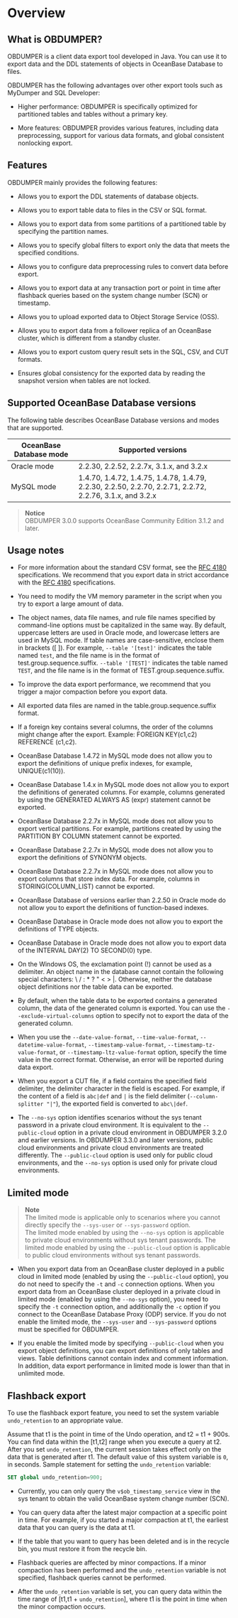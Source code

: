 Overview
=========================


What is OBDUMPER?
---------------------------------

OBDUMPER is a client data export tool developed in Java. You can use it to export data and the DDL statements of objects in OceanBase Database to files.

OBDUMPER has the following advantages over other export tools such as MyDumper and SQL Developer:

* Higher performance: OBDUMPER is specifically optimized for partitioned tables and tables without a primary key.



* More features: OBDUMPER provides various features, including data preprocessing, support for various data formats, and global consistent nonlocking export.






Features
-------------------------

OBDUMPER mainly provides the following features:

* Allows you to export the DDL statements of database objects.



* Allows you to export table data to files in the CSV or SQL format.



* Allows you to export data from some partitions of a partitioned table by specifying the partition names.



* Allows you to specify global filters to export only the data that meets the specified conditions.



* Allows you to configure data preprocessing rules to convert data before export.



* Allows you to export data at any transaction port or point in time after flashback queries based on the system change number (SCN) or timestamp.



* Allows you to upload exported data to Object Storage Service (OSS).



* Allows you to export data from a follower replica of an OceanBase cluster, which is different from a standby cluster.



* Allows you to export custom query result sets in the SQL, CSV, and CUT formats.



* Ensures global consistency for the exported data by reading the snapshot version when tables are not locked.







Supported OceanBase Database versions
--------------------------------------

The following table describes OceanBase Database versions and modes that are supported.


| **OceanBase Database mode** | **Supported versions** |
|--------------|------------------------------------------------------------------------------------------|
| Oracle mode | 2.2.30, 2.2.52, 2.2.7x, 3.1.x, and 3.2.x |
| MySQL mode | 1.4.70, 1.4.72, 1.4.75, 1.4.78, 1.4.79, 2.2.30, 2.2.50, 2.2.70, 2.2.71, 2.2.72, 2.2.76, 3.1.x, and 3.2.x |


> **Notice**<br>
> OBDUMPER 3.0.0 supports OceanBase Community Edition 3.1.2 and later.



Usage notes
-------------------------

* For more information about the standard CSV format, see the [RFC 4180](http://mirrors.nju.edu.cn/rfc/inline-errata/rfc4180.html) specifications. We recommend that you export data in strict accordance with the [RFC 4180](http://mirrors.nju.edu.cn/rfc/inline-errata/rfc4180.html) specifications.



* You need to modify the VM memory parameter in the script when you try to export a large amount of data.



* The object names, data file names, and rule file names specified by command-line options must be capitalized in the same way. By default, uppercase letters are used in Oracle mode, and lowercase letters are used in MySQL mode. If table names are case-sensitive, enclose them in brackets ([ ]). For example, `--table '[test]'` indicates the table named `test`, and the file name is in the format of test.group.sequence.suffix.
   `--table '[TEST]'` indicates the table named `TEST`, and the file name is in the format of TEST.group.sequence.suffix.



* To improve the data export performance, we recommend that you trigger a major compaction before you export data.



* All exported data files are named in the table.group.sequence.suffix format.



* If a foreign key contains several columns, the order of the columns might change after the export. Example: FOREIGN KEY(c1,c2) REFERENCE (c1,c2).



* OceanBase Database 1.4.72 in MySQL mode does not allow you to export the definitions of unique prefix indexes, for example, UNIQUE(c1(10)).



* OceanBase Database 1.4.x in MySQL mode does not allow you to export the definitions of generated columns. For example, columns generated by using the GENERATED ALWAYS AS (expr) statement cannot be exported.



* OceanBase Database 2.2.7x in MySQL mode does not allow you to export vertical partitions. For example, partitions created by using the PARTITION BY COLUMN statement cannot be exported.



* OceanBase Database 2.2.7x in MySQL mode does not allow you to export the definitions of SYNONYM objects.



* OceanBase Database 2.2.7x in MySQL mode does not allow you to export columns that store index data. For example, columns in STORING(COLUMN_LIST) cannot be exported.



* OceanBase Database of versions earlier than 2.2.50 in Oracle mode do not allow you to export the definitions of function-based indexes.



* OceanBase Database in Oracle mode does not allow you to export the definitions of TYPE objects.



* OceanBase Database in Oracle mode does not allow you to export data of the INTERVAL DAY(2) TO SECOND(0) type.



* On the Windows OS, the exclamation point (!) cannot be used as a delimiter.  An object name in the database cannot contain the following special characters: \\ / : \* ? " \< \> \|. Otherwise, neither the database object definitions nor the table data can be exported.


* By default, when the table data to be exported contains a generated column, the data of the generated column is exported. You can use the `--exclude-virtual-columns` option to specify not to export the data of the generated column.



* When you use the `--date-value-format`, `--time-value-format`, `--datetime-value-format`, `--timestamp-value-format`, `--timestamp-tz-value-format`, or `--timestamp-ltz-value-format` option, specify the time value in the correct format. Otherwise, an error will be reported during data export.

* When you export a CUT file, if a field contains the specified field delimiter, the delimiter character in the field is escaped. For example, if the content of a field is `abc|def` and `|` is the field delimiter (`--column-splitter "|"`), the exported field is converted to `abc\|def`.

* The `--no-sys` option identifies scenarios without the sys tenant password in a private cloud environment. It is equivalent to the `--public-cloud` option in a private cloud environment in OBDUMPER 3.2.0 and earlier versions. In OBDUMPER 3.3.0 and later versions, public cloud environments and private cloud environments are treated differently. The `--public-cloud` option is used only for public cloud environments, and the `--no-sys` option is used only for private cloud environments.





Limited mode
-------------------------

> **Note**<br>
> The limited mode is applicable only to scenarios where you cannot directly specify the `--sys-user` or `--sys-password` option.<br>
> The limited mode enabled by using the `--no-sys` option is applicable to private cloud environments without sys tenant passwords. The limited mode enabled by using the `--public-cloud` option is applicable to public cloud environments without sys tenant passwords.

* When you export data from an OceanBase cluster deployed in a public cloud in limited mode (enabled by using the `--public-cloud` option), you do not need to specify the `-t` and `-c` connection options. When you export data from an OceanBase cluster deployed in a private cloud in limited mode (enabled by using the `--no-sys` option), you need to specify the `-t` connection option, and additionally the `-c` option if you connect to the OceanBase Database Proxy (ODP) service. If you do not enable the limited mode, the `--sys-user` and `--sys-password` options must be specified for OBDUMPER.


* If you enable the limited mode by specifying `--public-cloud` when you export object definitions, you can export definitions of only tables and views. Table definitions cannot contain index and comment information. In addition, data export performance in limited mode is lower than that in unlimited mode.






Flashback export
-------------------------

To use the flashback export feature, you need to set the system variable `undo_retention` to an appropriate value.

Assume that t1 is the point in time of the Undo operation, and t2 = t1 + 900s. You can find data within the [t1,t2] range when you execute a query at t2. After you set `undo_retention`, the current session takes effect only on the data that is generated after t1. The default value of this system variable is `0`, in seconds. Sample statement for setting the `undo_retention` variable:

```sql
SET global undo_retention=900;
```



* Currently, you can only query the `v$ob_timestamp_service` view in the sys tenant to obtain the valid OceanBase system change number (SCN).



* You can query data after the latest major compaction at a specific point in time. For example, if you started a major compaction at t1, the earliest data that you can query is the data at t1.



* If the table that you want to query has been deleted and is in the recycle bin, you must restore it from the recycle bin.



* Flashback queries are affected by minor compactions. If a minor compaction has been performed and the `undo_retention` variable is not specified, flashback queries cannot be performed.



* After the `undo_retention` variable is set, you can query data within the time range of [t1,t1 + `undo_retention`], where t1 is the point in time when the minor compaction occurs.